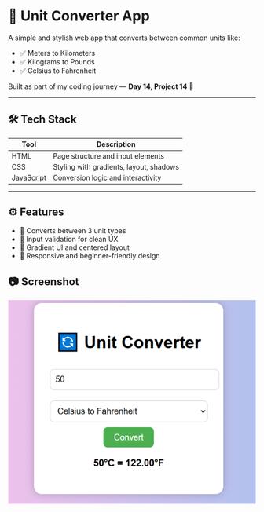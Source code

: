 # 🔄 Unit Converter App

A simple and stylish web app that converts between common units like:

- ✅ Meters to Kilometers
- ✅ Kilograms to Pounds
- ✅ Celsius to Fahrenheit

Built as part of my coding journey — **Day 14, Project 14** 💪

---

## 🛠️ Tech Stack

| Tool        | Description                             |
|-------------|-----------------------------------------|
| HTML        | Page structure and input elements       |
| CSS         | Styling with gradients, layout, shadows |
| JavaScript  | Conversion logic and interactivity      |

---

## ⚙️ Features

- 🔢 Converts between 3 unit types
- 🧠 Input validation for clean UX
- 🌈 Gradient UI and centered layout
- 📱 Responsive and beginner-friendly design

## 📷 Screenshot
![Unit Converter (JS)](unit-converter-(JS).PNG)

